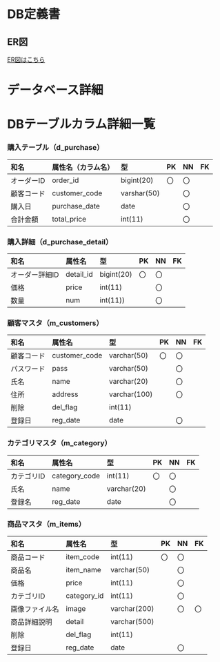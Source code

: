 # DB定義書
## ER図
[ER図はこちら]( https://github.com/Aso2001165/2021sys-design/blob/main/%E8%87%AA%E5%88%86%E3%81%AEEC%E3%82%B5%E3%82%A4%E3%83%88/ER%E5%9B%B3.md )

# データベース詳細

# DBテーブルカラム詳細一覧
### 購入テーブル（d_purchase）
|和名|属性名（カラム名）|型|PK|NN|FK|
|:---|:---|:---|:---|:---|:---|
|オーダーID|order_id|bigint(20)|〇|〇||
|顧客コード|customer_code|varshar(50)||〇||
|購入日|purchase_date|date||〇||
|合計金額|total_price|int(11)||〇||

### 購入詳細（d_purchase_detail）
|和名|属性名|型|PK|NN|FK|
|:---|:---|:---|:---|:---|:---|
|オーダー詳細ID|detail_id|bigint(20)|〇|〇||
|価格|price|int(11)||〇||
|数量|num|int(11))||〇||

### 顧客マスタ（m_customers）
|和名|属性名|型|PK|NN|FK|
|:---|:---|:---|:---|:---|:---|
|顧客コード|customer_code|varchar(50)|〇|〇||
|パスワード|pass|varchar(50)||〇||
|氏名|name|varchar(20)||〇||
|住所|address|varchar(100)||〇||
|削除|del_flag|int(11)||||
|登録日|reg_date|date||〇||

### カテゴリマスタ（m_category）
|和名|属性名|型|PK|NN|FK|
|:---|:---|:---|:---|:---|:---|
|カテゴリID|category_code|int(11)|〇|〇||
|氏名|name|varchar(20)||〇||
|登録名|reg_date|date||〇||

### 商品マスタ（m_items）
|和名|属性名|型|PK|NN|FK|
|:---|:---|:---|:---|:---|:---|
|商品コード|item_code|int(11)|〇|〇||
|商品名|item_name|varchar(50)||〇||
|価格|price|int(11)||〇||
|カテゴリID|category_id|int(11)||〇||
|画像ファイル名|image|varchar(200)||〇|〇|
|商品詳細説明|detail|varchar(500)||||
|削除|del_flag|int(11)||||
|登録日|reg_date|date||〇||
